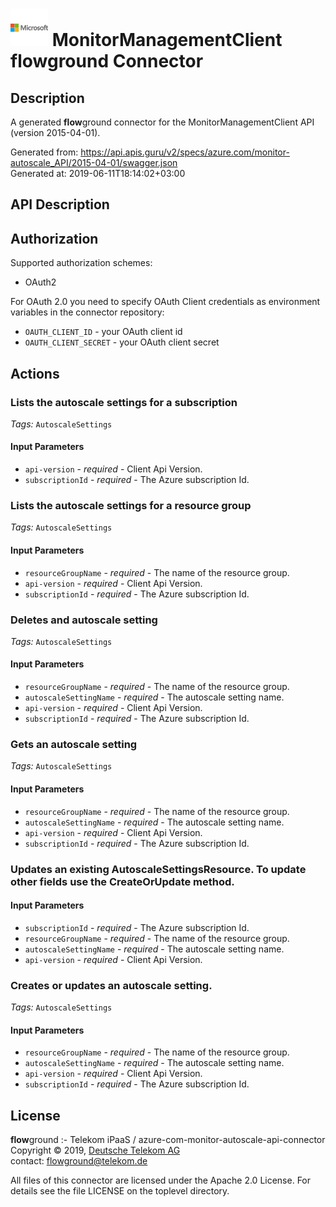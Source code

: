 # ![LOGO](logo.png) MonitorManagementClient **flow**ground Connector

## Description

A generated **flow**ground connector for the MonitorManagementClient API (version 2015-04-01).

Generated from: https://api.apis.guru/v2/specs/azure.com/monitor-autoscale_API/2015-04-01/swagger.json<br/>
Generated at: 2019-06-11T18:14:02+03:00

## API Description



## Authorization

Supported authorization schemes:
- OAuth2

For OAuth 2.0 you need to specify OAuth Client credentials as environment variables in the connector repository:
* `OAUTH_CLIENT_ID` - your OAuth client id
* `OAUTH_CLIENT_SECRET` - your OAuth client secret

## Actions

### Lists the autoscale settings for a subscription

*Tags:* `AutoscaleSettings`

#### Input Parameters
* `api-version` - _required_ - Client Api Version.
* `subscriptionId` - _required_ - The Azure subscription Id.

### Lists the autoscale settings for a resource group

*Tags:* `AutoscaleSettings`

#### Input Parameters
* `resourceGroupName` - _required_ - The name of the resource group.
* `api-version` - _required_ - Client Api Version.
* `subscriptionId` - _required_ - The Azure subscription Id.

### Deletes and autoscale setting

*Tags:* `AutoscaleSettings`

#### Input Parameters
* `resourceGroupName` - _required_ - The name of the resource group.
* `autoscaleSettingName` - _required_ - The autoscale setting name.
* `api-version` - _required_ - Client Api Version.
* `subscriptionId` - _required_ - The Azure subscription Id.

### Gets an autoscale setting

*Tags:* `AutoscaleSettings`

#### Input Parameters
* `resourceGroupName` - _required_ - The name of the resource group.
* `autoscaleSettingName` - _required_ - The autoscale setting name.
* `api-version` - _required_ - Client Api Version.
* `subscriptionId` - _required_ - The Azure subscription Id.

### Updates an existing AutoscaleSettingsResource. To update other fields use the CreateOrUpdate method.

#### Input Parameters
* `subscriptionId` - _required_ - The Azure subscription Id.
* `resourceGroupName` - _required_ - The name of the resource group.
* `autoscaleSettingName` - _required_ - The autoscale setting name.
* `api-version` - _required_ - Client Api Version.

### Creates or updates an autoscale setting.

*Tags:* `AutoscaleSettings`

#### Input Parameters
* `resourceGroupName` - _required_ - The name of the resource group.
* `autoscaleSettingName` - _required_ - The autoscale setting name.
* `api-version` - _required_ - Client Api Version.
* `subscriptionId` - _required_ - The Azure subscription Id.

## License

**flow**ground :- Telekom iPaaS / azure-com-monitor-autoscale-api-connector<br/>
Copyright © 2019, [Deutsche Telekom AG](https://www.telekom.de)<br/>
contact: flowground@telekom.de

All files of this connector are licensed under the Apache 2.0 License. For details
see the file LICENSE on the toplevel directory.
